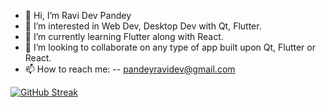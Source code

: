 - 👋 Hi, I’m Ravi Dev Pandey
- 👀 I’m interested in Web Dev, Desktop Dev with Qt, Flutter.
- 🌱 I’m currently learning Flutter along with React.
- 💞️ I’m looking to collaborate on any type of app built upon Qt, Flutter or React.
- 📫 How to reach me:
-- pandeyravidev@gmail.com

[![GitHub Streak](https://github-readme-streak-stats.herokuapp.com/?user=Literal-Eval&theme=black-ice)](https://github.com/Literal-Eval)

<!---
Literal-Eval/Literal-Eval is a ✨ special ✨ repository because its `README.md` (this file) appears on your GitHub profile.
You can click the Preview link to take a look at your changes.
--->

